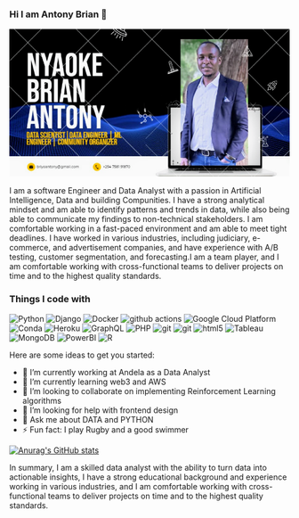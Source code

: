 ### Hi I am Antony Brian 👋

<img src = https://raw.githubusercontent.com/beast001/beast001/main/.github/images/image.png alt= "Banner that says my name and skills">


I am a software Engineer and Data Analyst with a passion in Artificial Intelligence, Data and building Compunities.
I have a strong analytical mindset and am able to identify patterns and trends in data,
while also being able to communicate my findings to non-technical stakeholders. I am
comfortable working in a fast-paced environment and am able to meet tight deadlines.
I have worked in various industries, including judiciary, e-commerce, and advertisement companies, and
have experience with A/B testing, customer segmentation, and forecasting.I am a team player, and I am
comfortable working with cross-functional teams to deliver projects on time and to the
highest quality standards.

<h3>Things I code with</h3>
<p><img alt="Python"  src="https://img.shields.io/badge/-Python%20-green"/>
  <img alt="Django" src="https://img.shields.io/badge/-Django%20-brightgreen"/>
  <img alt="Docker" src="https://img.shields.io/badge/-Docker-46a2f1?style=flat-square&logo=docker&logoColor=white" />
  <img alt="github actions" src="https://img.shields.io/badge/-Github_Actions-2088FF?style=flat-square&logo=github-actions&logoColor=white" />
  <img alt="Google Cloud Platform" src="https://img.shields.io/badge/-Google_Cloud_Platform-1a73e8?style=flat-square&logo=google-cloud&logoColor=white" />
  <img alt="Conda" src="https://img.shields.io/conda/v/conda-forge/PYTHON" />
  <img alt="Heroku" src="https://img.shields.io/badge/-Heroku-430098?style=flat-square&logo=heroku&logoColor=white" />
  <img alt="GraphQL" src="https://img.shields.io/badge/-GraphQL-E10098?style=flat-square&logo=graphql&logoColor=white" />
  <img alt="PHP" src="https://img.shields.io/badge/-PHP-blue" />
  <img alt="git" src="https://img.shields.io/badge/-Git-F05032?style=flat-square&logo=git&logoColor=white" />
   <img alt="git" src="https://img.shields.io/badge/-SQL-green" />
  <img alt="html5" src="https://img.shields.io/badge/-HTML5-E34F26?style=flat-square&logo=html5&logoColor=white" />
  <img alt="Tableau" src="https://img.shields.io/badge/-Tableau-blue" />
  <img alt="MongoDB" src="https://img.shields.io/badge/-MongoDB-13aa52?style=flat-square&logo=mongodb&logoColor=white" />
  <img alt="PowerBI" src="https://img.shields.io/badge/-PowerBI-yellowgreen" />
   <img alt="R" src="https://img.shields.io/badge/-R-red"/>
</p>


Here are some ideas to get you started:

- 🔭 I’m currently working at Andela as a Data Analyst
- 🌱 I’m currently learning web3 and AWS
- 👯 I’m looking to collaborate on implementing Reinforcement Learning algorithms
- 🤔 I’m looking for help with frontend design
- 💬 Ask me about DATA and PYTHON
- ⚡ Fun fact: I play Rugby and a good swimmer

[![Anurag's GitHub stats](https://github-readme-stats.vercel.app/api?username=beast001&count_private=true)](https://github.com/anuraghazra/github-readme-stats)

In summary, I am a skilled data analyst with the ability to turn data into actionable
insights, I have a strong educational background and experience working in various
industries, and I am comfortable working with cross-functional teams to deliver projects
on time and to the highest quality standards.

